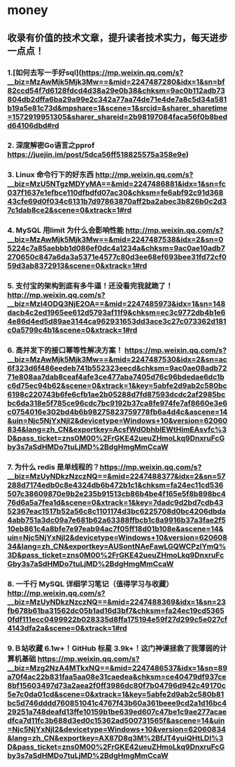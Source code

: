 # money
## 收录有价值的技术文章，提升读者技术实力，每天进步一点点！

### 1.[如何去写一手好sql](https://mp.weixin.qq.com/s?__biz=MzAwMjk5Mjk3Mw==&mid=2247487280&idx=1&sn=bf82ccd54f7d6128fdcd4d38a29e0b38&chksm=9ac0b112adb73804db2dffa6ba29a99e2c342a77aa74de71e4de7a8c5d34a581b19a5e81c73d&mpshare=1&scene=1&srcid=&sharer_sharetime=1572919951305&sharer_shareid=2b98197084faca56f0b8bedd64106dbd#rd
### 2. 深度解密Go语言之pprof https://juejin.im/post/5dca56ff518825575a358e9e)  
### 3. Linux 命令行下的好东西 http://mp.weixin.qq.com/s?__biz=MzU5NTgzMDYyMA==&mid=2247486881&idx=1&sn=fc037f1637e1efbce110dfbdfd07ac30&chksm=fe6abf92c91d36843cfe69d0f034c6131b7d97863870aff2ba2abec3b826b0c2d37c1dab8ce2&scene=0&xtrack=1#rd
### 4. MySQL 用limit 为什么会影响性能 http://mp.weixin.qq.com/s?__biz=MzAwMjk5Mjk3Mw==&mid=2247487538&idx=2&sn=05224c7a85aebbb1d086ef0dc4a1234a&chksm=9ac0ae10adb7270650c847a6da3a5371e4577c80d3ee68ef693bee31fd72cf059d3ab8372913&scene=0&xtrack=1#rd
### 5. 支付宝的架构到底有多牛逼！还没看完我就跪了！http://mp.weixin.qq.com/s?__biz=MzI4ODQ3NjE2OA==&mid=2247485973&idx=1&sn=148dacb4c2ed1965ee612d5793af11f9&chksm=ec3c9772db4b1e64e86d4ed5d89ae3144ca962931653dd3ace3c27c073362d181c0a5799c4b1&scene=0&xtrack=1#rd
### 6. 高并发下的接口幂等性解决方案！ https://mp.weixin.qq.com/s?__biz=MzAwMjk5Mjk3Mw==&mid=2247487530&idx=2&sn=ac6f323d6f486eedeb741b552323eecd&chksm=9ac0ae08adb7271e808aa7dab8ceaf4afe3ce477aba7405d76c96bdedae6dc1bc6d75ec94b62&scene=0&xtrack=1&key=5abfe2d9ab2c580bc6198c220743b6fe6cfb1ae2b05288d7fd87593dcdc2af2985bcbc6da318e5f785ce96cdc7bc9192b37ca8fe974fe7af8660e3e6c0754016e302bd4b6b98275823759778fb6a4d4c&ascene=14&uin=Njc5NjYxNjI2&devicetype=Windows+10&version=62060834&lang=zh_CN&exportkey=AcsfWdObhblEWtHimEAsvfc%3D&pass_ticket=zns0M00%2FrGKE42ueuZHmoLkq9DnxruFcGby3s7aSdHMDo7tuLjMD%2BdgHmgMmCcaW
### 7. 为什么 redis 是单线程的？https://mp.weixin.qq.com/s?__biz=MzUyNDkzNzczNQ==&mid=2247488377&idx=2&sn=57288d7174edb0c8e4324db6b472b1c1&chksm=fa24ec11cd536507c38609870e9b2e235b91513cb86b4be4f165e5f8b898bc476d6a5a7fea1d&scene=0&xtrack=1&key=7dadc9d2bd7cdb4352367eac1517b52a56c8c1101174d3bc6225708d0bc4206dbda4abb751a3dc09a7e681b62a63388ffbcb1c8a9916b37a3fae2f510eb861c4a8bfe7e97eab94ac7f05ff18d01b108e&ascene=14&uin=Njc5NjYxNjI2&devicetype=Windows+10&version=62060834&lang=zh_CN&exportkey=AUSontNAeFawLGQWCPzlYmQ%3D&pass_ticket=zns0M00%2FrGKE42ueuZHmoLkq9DnxruFcGby3s7aSdHMDo7tuLjMD%2BdgHmgMmCcaW
### 8. 一千行 MySQL 详细学习笔记（值得学习与收藏）http://mp.weixin.qq.com/s?__biz=MzUyNDkzNzczNQ==&mid=2247488369&idx=1&sn=23fb678b61ba31562dc05b1ad16d3bf7&chksm=fa24ec19cd53650fdf111ecc0499922b028335d8ffa175194e59f27d299c5e027cf4143dfa2a&scene=0&xtrack=1#rd
### 9.Ｂ站收藏 6.1w+！GitHub 标星 3.9k+！这门神课拯救了我薄弱的计算机基础 https://mp.weixin.qq.com/s?__biz=Mzg2NzA4MTkxNQ==&mid=2247486537&idx=1&sn=89a70f4ac22b831faa5aa08e31caedea&chksm=ce40479df937ce8bf15603497d73a2aea2f0ff3986dc80f7b04796d942c49170c5e7c0da01cd&scene=0&xtrack=1&key=5abfe2d9ab2c580b81bc5d746dddd760851041c4767f43b60a361beee9cd2a1d16bc429251a748deafd13ffe10159b1be639ed607c47be1c9ae277acaedfca7d11fc3b688d3ed0c15362ad500731565f&ascene=14&uin=Njc5NjYxNjI2&devicetype=Windows+10&version=62060834&lang=zh_CN&exportkey=AX87D8q3M%2BfJT4yuiQHtLDI%3D&pass_ticket=zns0M00%2FrGKE42ueuZHmoLkq9DnxruFcGby3s7aSdHMDo7tuLjMD%2BdgHmgMmCcaW
